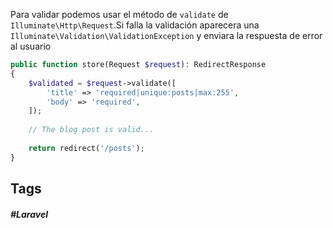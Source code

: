 Para validar podemos  usar el método de `validate` de `Illuminate\Http\Request`.Si falla la validación aparecera una `Illuminate\Validation\ValidationException` y enviara la respuesta de error al usuario

```php
public function store(Request $request): RedirectResponse
{
    $validated = $request->validate([
        'title' => 'required|unique:posts|max:255',
        'body' => 'required',
    ]);
 
    // The blog post is valid...
 
    return redirect('/posts');
}
```
## Tags

##### #Laravel